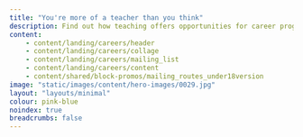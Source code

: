 ```yaml
---
title: "You're more of a teacher than you think"
description: Find out how teaching offers opportunities for career progression, personal development and ways to increase your pay
content:
    - content/landing/careers/header
    - content/landing/careers/collage
    - content/landing/careers/mailing_list
    - content/landing/careers/content
    - content/shared/block-promos/mailing_routes_under18version
image: "static/images/content/hero-images/0029.jpg"
layout: "layouts/minimal"
colour: pink-blue
noindex: true
breadcrumbs: false
---
```


